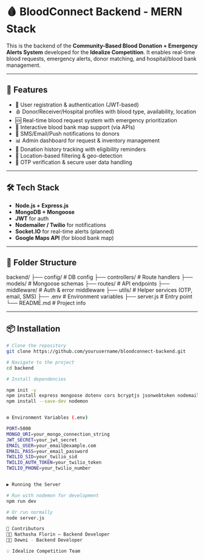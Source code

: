 # 🩸 BloodConnect Backend - MERN Stack

This is the backend of the **Community-Based Blood Donation + Emergency Alerts System** developed for the **Idealize Competition**. It enables real-time blood requests, emergency alerts, donor matching, and hospital/blood bank management.

---

## 🚀 Features

- 🔐 User registration & authentication (JWT-based)
- 🩸 Donor/Receiver/Hospital profiles with blood type, availability, location
- 🆘 Real-time blood request system with emergency prioritization
- 📍 Interactive blood bank map support (via APIs)
- 🔔 SMS/Email/Push notifications to donors
- 📊 Admin dashboard for request & inventory management
- 📅 Donation history tracking with eligibility reminders
- 📌 Location-based filtering & geo-detection
- 🧪 OTP verification & secure user data handling

---

## 🛠️ Tech Stack

- **Node.js + Express.js**
- **MongoDB + Mongoose**
- **JWT** for auth
- **Nodemailer / Twilio** for notifications
- **Socket.IO** for real-time alerts (planned)
- **Google Maps API** (for blood bank map)

---

## 📁 Folder Structure

backend/
├── config/ # DB config
├── controllers/ # Route handlers
├── models/ # Mongoose schemas
├── routes/ # API endpoints
├── middleware/ # Auth & error middleware
├── utils/ # Helper services (OTP, email, SMS)
├── .env # Environment variables
├── server.js # Entry point
└── README.md # Project info



---

## 📦 Installation

```bash
# Clone the repository
git clone https://github.com/yourusername/bloodconnect-backend.git

# Navigate to the project
cd backend

# Install dependencies

npm init -y
npm install express mongoose dotenv cors bcryptjs jsonwebtoken nodemailer twilio
npm install --save-dev nodemon


⚙️ Environment Variables (.env)

PORT=5000
MONGO_URI=your_mongo_connection_string
JWT_SECRET=your_jwt_secret
EMAIL_USER=your_email@example.com
EMAIL_PASS=your_email_password
TWILIO_SID=your_twilio_sid
TWILIO_AUTH_TOKEN=your_twilio_token
TWILIO_PHONE=your_twilio_number


▶️ Running the Server

# Run with nodemon for development
npm run dev

# Or run normally
node server.js

📌 Contributors
👩‍💻 Nathasha Florin — Backend Developer
👩‍💻 Dewni - Backend Developer

💡 Idealize Competition Team